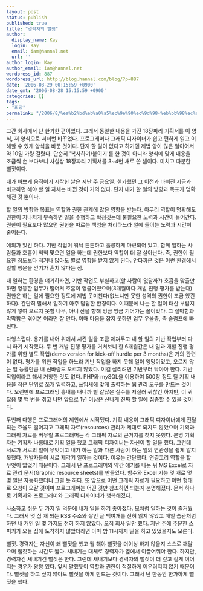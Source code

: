 ```yaml
---
layout: post
status: publish
published: true
title: "경력자의 뻘짓"
author:
  display_name: Kay
  login: Kay
  email: iam@hannal.net
  url: ''
author_login: Kay
author_email: iam@hannal.net
wordpress_id: 887
wordpress_url: http://blog.hannal.com/blog/?p=887
date: '2006-08-29 00:15:59 +0900'
date_gmt: '2006-08-28 15:15:59 +0900'
categories: []
tags:
- "희망"
permalink: "/2006/8/%ea%b2%bd%eb%a0%a5%ec%9e%90%ec%9d%98-%eb%bb%98%ec%a7%93"
---
```

<p>그간 회사에서 난 한가한 편이었다. 그래서 동일한 내용을 가진 18장짜리 기획서를 이 양식, 저 양식으로 서너번 바꾸었다. 프로그래머나 그래픽 디자이너가 쉽고 편하게 읽고 이해할 수 있게 양식을 바꾼 것이다. 단지 할 일이 없다고 하기엔 제법 양이 많은 일이어서 약 10일 가량 걸렸다. 단순히 '복사하기/붙이기'를 한 것이 아니라 양식에 맞게 내용을 조금씩 손 보다보니 사실상 18장짜리 기획서를 3~4번 새로 쓴 셈이다. 미치고 따분한 뻘짓이다.</p>
<p>내가 바쁘게 움직이기 시작한 날은 지난 주 금요일. 한가했던 그 이전과 바뻐진 지금과 비교하면 해야 할 일 자체는 바뀐 것이 거의 없다. 단지 내가 할 일의 방향과 목표가 명확해진 것 뿐이다.</p>
<p>할 일의 방향과 목표는 역할과 권한 관계에 많은 영향을 받는다. 아무리 역할이 명확해도 권한이 지나치게 부족하면 일을 수행하고 확정짓는데 불필요한 노력과 시간이 들어간다. 권한이 필요보다 많으면 권한을 따르는 책임을 처리하느라 일에 들이는 노력과 시간이 줄어든다.</p>
<p>예외가 있긴 하다. 기반 작업이 워낙 튼튼하고 훌륭하게 마련되어 있고, 함께 일하는 사람들과 호흡이 척척 맞으면 일을 하는데 권한보다 역할이 더 잘 살아난다. 즉, 권한이 필요한 정도보다 적거나 많아도 별로 영향을 받지 않게 된다. 안타까운 것은 이런 환경에서 일할 행운을 얻기가 흔치 않다는 점.</p>
<p>내 일하는 환경을 얘기하자면, 기반 작업도 부실하고(할 사람이 없달까?) 호흡을 맞출만하면 엉뚱한 임무가 떨어져 호흡이 엉클어졌으며(3개월마다 개발 진행 평가를 받는다) 권한은 하는 일에 필요한 정도에 제법 못미친다(없느니만 못한 성격의 권한이 조금 있긴 하다). 간단히 말해서 일하기 아주 답답한 환경이다. 이때문에 나는 할 일이 태산 부럽지 않게 쌓여 오르지 못할 나무, 아니 산을 향해 엉금 엉금 기어가는 꼴이었다. 그 절박함과 막막함은 겪어본 이라면 잘 안다. 이때 마음을 잡지 못하면 업무 우울증, 즉 슬럼프에 빠진다.</p>
<p>다행스럽다. 용기를 내어 위에서 시킨 일을 조금 제껴두고 내 할 일의 기반 작업부터 다시 하기 시작했다. 두 번 개발 진행 평가를 거쳐보니 한 6개월간은 내 일과 개발 진행 평가를 위한 별도 작업(demo version for kick-off hurdle per 3 months)은 거의 관련이 없다. 평가를 위한 작업을 하느라 기반 작업을 하지 못해 일이 엉망이었고, 오르지 않는 일 능률만큼 내 신바람도 오르지 않았다. 이걸 살리려면 기반부터 닦아야 한다. 기반 작업이라고 해서 거창한 것도 없다. PHP와 mySQL을 이용하여 500장 정도 될 기획 내용을 작은 단위로 쪼개 입력하고, 쓰임새에 맞게 출력하는 웹 관리 도구를 만드는 것이다. 오랜만에 프로그래밍 흉내를 내니까 별 같잖은 실수를 저질러 귀찮긴 하지만, 이 귀찮음 몇 백 번을 겪고 나면 앞으로 1년 이상은 신나게 진짜 할 일에 집중할 수 있을 것이다.</p>
<p>두번째 다행은 프로그래머의 제안에서 시작됐다. 기획 내용이 그래픽 디자이너에게 전달되는 효율도 떨어지고 그래픽 자료(resources) 관리가 제대로 되지도 않았으며 기획과 그래픽 자료를 버무릴 프로그래머는 각 그래픽 자료의 근거지를 찾지 못했다. 분명 기획자는 기획자 나름대로 기획 일을 했고 그래픽 디자이너는 자신이 할 일을 했다. 그런데 서로가 서로의 일이 무엇이고 내가 하는 일과 다른 사람이 하는 일의 연관성을 쉽게 알지 못했다. 개발자들이 서로 제각기 일하는 것이다. 이유는 간단했다. 연결고리 역할을 할 무엇이 없었기 때문이다. 그래서 난 프로그래머와 약간 얘기를 나눈 뒤 MS Excel로 자료 관리 문서(Graphic resource sheets)를 만들었다. 함수와 Excel 기능 몇 개로 몇 몇 일은 자동화했더니 그럴 듯 하다. 또 앞으로 어떤 그래픽 자료가 필요하고 어떤 형태로 요청이 오갈 것이며 프로그래머는 어떤 것만 참조하면 되는지 분명해졌다. 문서 하나로 기획자와 프로그래머와 그래픽 디자이너가 행복해졌다.</p>
<p>사소하고 쉬운 두 가지 일 덕분에 내가 일을 하기 좋아졌다. 모처럼 일하는 것이 즐거웠다. 그래서 몇 십 개 되는 RSS 주소와 쌓인 글 백여개를 전혀 읽지 않았고 매일 습관처럼 하던 내 개인 일 몇 가지도 전혀 하지 않았다. 오직 회사 일만 했다. 지난 주에 주문한 스피커가 오늘 집에 도착하지 않았더라면 아마 밤 11시까지 일을 하고 있었을지도 모른다.</p>
<p>뻘짓. 경력자는 자신이 왜 뻘짓을 했고 뭘 해야 뻘짓을 더이상 하지 않을지 스스로 깨달으며 뻘짓하는 시간도 짧다. 새내기는 대체로 경력자가 옆에서 이끌어줘야 한다. 하지만, 경력자건 새내기건 뻘짓은 한다. 그런데 새내기보다 경력자의 뻘짓이 더 깊고 길게 이어지는 경우가 왕왕 있다. 앞서 말했듯이 역할과 권한이 적절하게 어우러지지 않기 때문이다. 뻘짓을 하고 싶지 않아도 뻘짓을 하게 만드는 것이다. 그래서 난 한동안 한가하게 뻘짓을 했다.</p>
